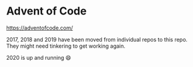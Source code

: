 # Advent of Code

https://adventofcode.com/

2017, 2018 and 2019 have been moved from individual repos to this repo. They might need tinkering to get working again.

2020 is up and running :smile: